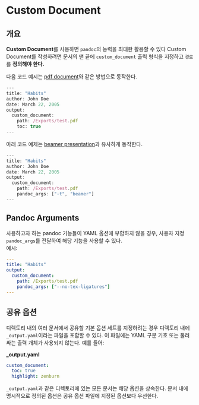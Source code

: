 # Custom Document

## 개요

**Custom Document**를 사용하면 `pandoc`의 능력을 최대한 활용할 수 있다
Custom Document를 작성하려면 문서의 맨 끝에 `custom_document` 출력 형식을 지정하고 `경로`를 **정의해야 한다.**

다음 코드 예시는 [pdf document](https://github.com/shd101wyy/markdown-preview-enhanced/blob/master/docs/pdf.md)와 같은 방법으로 동작한다.

```javascript 
---
title: "Habits"
author: John Doe
date: March 22, 2005
output:
  custom_document:
    path: /Exports/test.pdf
    toc: true
---
```

아래 코드 예제는 [beamer presentation](.beamer.md)과 유사하게 동작한다.
```javascript 
---
title: "Habits"
author: John Doe
date: March 22, 2005
output:
  custom_document:
    path: /Exports/test.pdf
    pandoc_args: ["-t", "beamer"]
---
```
## Pandoc Arguments

사용하고자 하는 pandoc 기능들이 YAML 옵션에 부합하지 않을 경우, 사용자 지정 `pandoc_args`를 전달하여 해당 기능을 사용할 수 있다.  
예시:

```yaml
---
title: "Habits"
output:
  custom_document:
    path: /Exports/test.pdf
    pandoc_args: ["--no-tex-ligatures"]
---
```

## 공유 옵션

디렉토리 내의 여러 문서에서 공유할 기본 옵션 세트를 지정하려는 경우 디렉토리 내에 `_output.yaml`이라는 파일을 포함할 수 있다. 이 파일에는 YAML 구분 기호 또는 둘러싸는 출력 개체가 사용되지 않는다. 예를 들어:

**\_output.yaml**

```yaml
custom_document:
  toc: true
  highlight: zenburn
  ```
`_output.yaml`과 같은 디렉토리에 있는 모든 문서는 해당 옵션을 상속한다. 문서 내에 명시적으로 정의된 옵션은 공유 옵션 파일에 지정된 옵션보다 우선한다.
